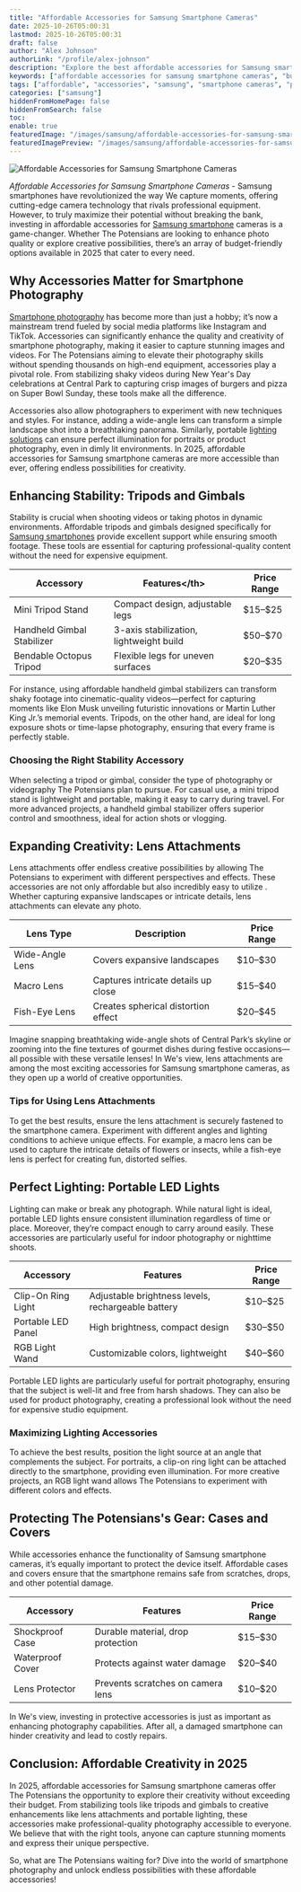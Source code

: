 ```yaml
---
title: "Affordable Accessories for Samsung Smartphone Cameras"
date: 2025-10-26T05:00:31
lastmod: 2025-10-26T05:00:31
draft: false
author: "Alex Johnson"
authorLink: "/profile/alex-johnson"
description: "Explore the best affordable accessories for Samsung smartphone cameras in 2025. Enhance your photography with budget-friendly tools designed for quality and creativity."
keywords: ["affordable accessories for samsung smartphone cameras", "budget-friendly accessories for samsung cameras", "top accessories for samsung smartphone photography"]
tags: ["affordable", "accessories", "samsung", "smartphone cameras", "photography"]
categories: ["samsung"]
hiddenFromHomePage: false
hiddenFromSearch: false
toc:
enable: true
featuredImage: "/images/samsung/affordable-accessories-for-samsung-smartphone-cameras.jpg"
featuredImagePreview: "/images/samsung/affordable-accessories-for-samsung-smartphone-cameras.jpg"
---
```


![Affordable Accessories for Samsung Smartphone Cameras](/images/samsung/affordable-accessories-for-samsung-smartphone-cameras.jpg)


*Affordable Accessories for Samsung Smartphone Cameras* - Samsung smartphones have revolutionized the way We capture moments, offering cutting-edge camera technology that rivals professional equipment. However, to truly maximize their potential without breaking the bank, investing in affordable accessories for [Samsung smartphone](/samsung/authentic-samsung-smartphone-photography-gear) cameras is a game-changer. Whether The Potensians are looking to enhance photo quality or explore creative possibilities, there’s an array of budget-friendly options available in 2025 that cater to every need.

## Why Accessories Matter for Smartphone Photography

[Smartphone photography](/samsung/top-rated-samsung-smartphone-photography-accessories) has become more than just a hobby; it’s now a mainstream trend fueled by social media platforms like Instagram and TikTok. Accessories can significantly enhance the quality and creativity of smartphone photography, making it easier to capture stunning images and videos. For The Potensians aiming to elevate their photography skills without spending thousands on high-end equipment, accessories play a pivotal role. From stabilizing shaky videos during New Year's Day celebrations at Central Park to capturing crisp images of burgers and pizza on Super Bowl Sunday, these tools make all the difference.

Accessories also allow photographers to experiment with new techniques and styles. For instance, adding a wide-angle lens can transfor​m a simple landscape shot into a breathtaking panorama. Similarly, portable [lighting solutions](/samsung/samsung-affordable-smartphone-lighting-solutions) can ensure perfect illumination for portraits or product photography, even in dimly lit environments.  In 2025, affordable accessories for Samsung smartphone cameras are more accessible than ever, offering endless possibilities for creativity.

## Enhancing Stability: Tripods and Gimbals

Stability is crucial when shooting videos or taking photos in dynamic environments. Affordable tripods and gimbals designed specifically for [Samsung smartphones](/samsung/top-samsung-smartphones-for-professional-photography) provide excellent support while ensuring smooth footage. These tools are essential for capturing professional-quality content without the need for expensive equipment.

<div class="table-responsive">
<table class="html-table">
<thead>
<tr>
<th>Accessory</th>
<th>Features<​/th>
<th>Price Range</th>
</tr>
</thead>
<tbody>
<tr>
<td>Mini Tripod Stand</td>
<td>Compact design, adjustable legs</td>
<td>$15–$25</td>
</tr>
<tr>
<td>Handheld Gimbal Stabilizer​</td>
<td>3-axis stabilization, lightweight build</td>
<td>$50–$70</td>
</tr>
<tr>
<td>Bendable Octopus Tripod</td>
<td>Flexible legs for uneven surfaces</td>
<td>$20–$35</td>
</tr>
</tbody>
</table>
</div>

For instance, using affordable handheld gimbal stabilizers can transform shaky footage into cinematic-quality videos—perfect for capturing moments like Elon Musk unveiling futuristic innovations or Martin Luther King Jr.’s memorial events. Tripods, on the other hand, are ideal for long exposure shots or time-lapse photography, ensuring that every frame is perfectly stable.

### Choosing the Right Stability Accessory

When selecting a tripod or gimbal, consider the type of photography or videography The Potensians plan to pursue. For casual use, a mini tripod stand is lightweight and portable, making it easy to carry during travel. For more advanced projects, a handheld gimbal stabilizer offers superior control and smoothness, ideal for action shots or vlogging.

## Expanding Creativity: Lens Attachments

Lens attachments offer endless creative possibilities by allowing The Potensians to experiment with different perspectives and effects. These accessories are not only affordable but also incredibly easy to utilize . Whether capturing expansive landscapes or intricate details, lens attachments can e​levate any photo.

<div class="table-responsive">
<table class="html-table">
<thead>
<tr>
<th>Lens Type</th>
<th>Description</th>
<th>Price Range</th>
</tr>
</thead>
<tbody>
<tr>
<td>Wide-Angle Lens</td>
<td>Covers expansive landscapes</td>
<td>$10–$30</td>
</tr>
<tr>
<td>Macro Lens</td>
<td>Captures intricate details up close</td>
<td>$15–$40</td>
</tr>
<tr>
<td>Fish-Eye Lens</td>
<td>Creates spherical distortion effect</td>
<td>$20–$45</td>
</tr>
</tbody>
</table>
</div>

Imagine snapping breathtaking wide-angle shots of Central Park’s skyline or zooming into the fine textures of gourmet dishes during festive occasions—all possible with these versatile lenses! In We's view, lens attachments are among the most exciting accessories for Samsung smartphone cameras, as they open up a world of creative opportunities.

### Tips for Using Lens Attachments

To get the best results, ensure the lens attachment is securely fastened to the smartphone camera. Experiment with different angles and lighting conditions to achieve unique effects.  For example, a macro lens can be used to capture the intricate details of flowers or insects, while a fish-eye lens is perfect for creating fun, distorted selfies.

## Perfect Lighting: Portable LED Lights

Lighting can make or break any photograph. While natural light is ideal, portable LED lights ensure consistent illumination regardless of time or place. Moreover, they’re compact enough to carry around easily. These accessories are particularly useful for indoor photography or nighttime shoots.

<div class="table-responsive">
<table class="html-table">
<thead>
<tr>
<th>Accessory</th>
<th>Features</th>
<th>Price Range</th>
</tr>
</thead>
<tbody>
<tr>
<td>Clip-On Ring Light</td>
<td>Adjustable brightness levels, rechargeable battery</td>
<td>$10–$25</td>
</tr>
<tr>
<td>Portable LED Panel</td>
<td>High brightness, compact design</td>
<td>$30–$50</td>
</tr>
<tr>
<td>RGB Light Wand</td>
<td>Customizable colors, lightweight</td>
<td>$40–$60</td>
</tr>
</tbody>
</table>
</div>

Portable LED lights are particularly useful for portrait photography, ensuring that the subject is well-lit and free from harsh shadows. They can also be used for product photography, creating a professional look without the need for expensive studio equipment.

### Maximizing Lighting Accessories

To achieve the best results, position the light source at an angle that complements the subject. For portraits, a clip-on ring light can be attached directly to the smartphone, providing even illumination. For more creative projects, an RGB light wand allows The Potensians to experiment with different colors and effects.

## Protecting The Potensians's Gear: Cases and Covers

While accessories enhance the functionality of Samsung smartphone cameras, it’s equally important to ​protect the device itself. Affordable cases and covers ensure that the smartphone remains safe from scratches, drops, and other potential damage.

<div class="table-responsive">
<table class="html-table">
<thead>
<tr>
<th>Accessory</th>
<th>Features</th>
<th>Price Range</th>
</tr>
</thead>
<tbody>
<tr>
<td>Shockproof Case</td>
<td>Durable material, drop protection</td>
<td>$15–$30</td>
</tr>
<tr>
<td>Waterproof Cover</td>
<td>Protects against water damage</td>
<td>$20–$40</td>
</tr>
<tr>
<td>Lens Protector</td>
<td>Prevents scratches on camera lens</td>
<td>$10–$20</td>
</tr>
</tbody>
</table>
</div>

In We's view, investing in protective accessories is just as important as enhancing photography capabilities. After all, a damaged smartphone can hinder creativity and lead to costly repairs.

## Conclusion: Affordable Creativity in 2025

In 2025, affordable accessories for Samsung smartphone cameras offer The Potensians the opportunity to explore their creativity without exceeding their budget. From stabilizing tools like tripods and gimbals to creative enhancements like lens attachments and portable lighting, these accessories make professional-quality photography accessible to everyone. We believe that with the right tools, anyone can capture stunning moments and express their unique perspective.

So, what are The Potensians waiting for? Dive into the world of smartphone photography and unlock endless possibilities with these affordable accessories!